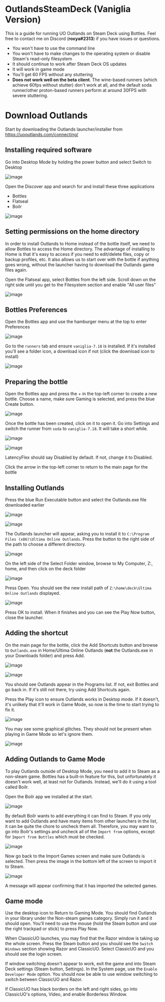 # OutlandsSteamDeck (Vaniglia Version)

This is a guide for running UO Outlands on Steam Deck using Bottles. Feel free to contact me on Discord (**roxya#2313**) if you have issues or questions. 

- You won't have to use the command line
- You won't have to make changes to the operating system or disable Steam's read-only filesystem
- It should continue to work after Steam Deck OS updates
- It will work in game mode
- You'll get 60 FPS without any stuttering
- **Does not work well on the beta client**. The wine-based runners (which achieve 60fps without stutter) don't work at all, and the default soda runner/other proton-based runners perform at around 30FPS with severe stuttering.

# Download Outlands

Start by downloading the Outlands launcher/installer from https://uooutlands.com/connecting/

## Installing required software

Go into Desktop Mode by holding the power button and select Switch to Desktop

![image](https://user-images.githubusercontent.com/7057924/211849244-f92af11b-bda4-4639-a85c-94ab85477f25.png)

Open the Discover app and search for and install these three applications

- Bottles
- Flatseal
- Boilr

![image](https://user-images.githubusercontent.com/7057924/211850076-d99ebd5d-1c7d-448d-8601-73acf9f6a80a.png)

## Setting permissions on the home directory

In order to install Outlands to Home instead of the bottle itself, we need to allow Bottles to access the Home directory. The advantage of installing to Home is that it's easy to access if you need to edit/delete files, copy or backup profiles, etc. It also allows us to start over with the bottle if anything goes wrong, without the launcher having to download the Outlands game files again.

Open the Flatseal app, select Bottles from the left side. Scroll down on the right side until you get to the Filesystem section and enable "All user files"

![image](https://user-images.githubusercontent.com/7057924/211853689-64a66650-3b27-4784-becc-d5ef0221ef70.png)

## Bottles Preferences

Open the Bottles app and use the hamburger menu at the top to enter Preferences

![image](https://user-images.githubusercontent.com/7057924/213030598-8da0dc03-4dc2-44f0-a26a-1d11429a8b8c.png)

Go to the ``runners`` tab and ensure ``vaniglia-7.18`` is installed. If it's installed you'll see a folder icon, a download icon if not (click the download icon to install)

![image](https://user-images.githubusercontent.com/7057924/213030781-c306cfea-2573-4f08-8c2d-9845b956e536.png)

## Preparing the bottle

Open the Bottles app and press the + in the top-left corner to create a new bottle. Choose a name, make sure Gaming is selected, and press the blue Create button.

![image](https://user-images.githubusercontent.com/7057924/211854750-38213ce9-19fe-44cb-b992-e147db1205f6.png)

Once the bottle has been created, click on it to open it. Go into Settings and switch the runner from ``soda`` to ``vaniglia-7.18``. It will take a short while.

![image](https://user-images.githubusercontent.com/7057924/211856264-d40b8b4b-0339-4763-bd8b-d6164ae023ce.png)

![image](https://user-images.githubusercontent.com/7057924/213136588-7a3a4b1d-1ad0-4000-a381-ec8a6c476d02.png)

LatencyFlex should say Disabled by default. If not, change it to Disabled.

Click the arrow in the top-left corner to return to the main page for the bottle

## Installing Outlands

Press the blue Run Executable button and select the Outlands.exe file downloaded earlier

![image](https://user-images.githubusercontent.com/7057924/211857479-c84bc2ee-413b-4660-9a10-d4f8c5c13323.png)

![image](https://user-images.githubusercontent.com/7057924/211857617-173cc745-77f4-417e-84f3-f194c0fe5de2.png)

The Outlands launcher will appear, asking you to install it to ``C:\Program Files (x86)\Ultima Online Outlands``. Press the button to the right side of the path to choose a different directory.

![image](https://user-images.githubusercontent.com/7057924/211858454-8aad938d-f9e1-4efb-9815-55540f2ca261.png)

On the left side of the Select Folder window, browse to My Computer, Z:\, home, and then click on the deck folder

![image](https://user-images.githubusercontent.com/7057924/211858828-59af8fca-f46e-4e36-9241-a4b294e38520.png)

Press Open. You should see the new install path of ``Z:\home\deck\Ultima Online Outlands`` displayed.

![image](https://user-images.githubusercontent.com/7057924/211859007-8606ea61-a744-471f-967f-8208112cbb30.png)

Press OK to install. When it finishes and you can see the Play Now button, close the launcher.

## Adding the shortcut

On the main page for the bottle, click the Add Shortcuts button and browse to ``Outlands.exe`` in Home/Ultima Online Outlands (**not** the Outlands.exe in your Downloads folder) and press Add.

![image](https://user-images.githubusercontent.com/7057924/211859724-6becadcf-39f1-4920-a990-8d3a0ea34d72.png)

![image](https://user-images.githubusercontent.com/7057924/211859967-26d32220-d681-4f40-ac8d-da960e5670a4.png)

You should see Outlands appear in the Programs list. If not, exit Bottles and go back in. If it's still not there, try using Add Shortcuts again.

Press the Play icon to ensure Outlands works in Desktop mode. If it doesn't, it's unlikely that it'll work in Game Mode, so now is the time to start trying to fix it.

![image](https://user-images.githubusercontent.com/7057924/211860464-d56643cd-eaa7-4c72-97e7-7ca2f199287e.png)

You may see some graphical glitches. They should not be present when playing in Game Mode so let's ignore them.

![image](https://user-images.githubusercontent.com/7057924/211861076-e2ebc1aa-3a71-4d1c-9429-fedf6ad13aa6.png)

## Adding Outlands to Game Mode

To play Outlands outside of Desktop Mode, you need to add it to Steam as a non-steam game. Bottles has a built-in feature for this, but unfortunately it doesn't work well, at least not for Outlands. Instead, we'll do it using a tool called Boilr.

Open the Boilr app we installed at the start.

![image](https://user-images.githubusercontent.com/7057924/211860846-ab678360-b8f8-4045-93bb-fedf19aa8689.png)

By default Boilr wants to add everything it can find to Steam. If you only want to add Outlands and have many items from other launchers in the list, it can be quite the chore to uncheck them all. Therefore, you may want to go into Boilr's settings and uncheck all of the ``Import from`` options, except for ``Import from Bottles`` which must be checked.

![image](https://user-images.githubusercontent.com/7057924/211861684-dce5603e-ac46-4317-b798-5a5efa1cef30.png)

Now go back to the Import Games screen and make sure Outlands is selected. Then press the image in the bottom left of the screen to import it to Steam.

![image](https://user-images.githubusercontent.com/7057924/211862186-f569799d-d6bc-410d-8410-2b9423ceb340.png)

A message will appear confirming that it has imported the selected games.

## Game mode

Use the desktop icon to Return to Gaming Mode. You should find Outlands in your library under the Non-steam games category. Simply run it and it should open. You'll need to use the mouse (hold the Steam button and use the right trackpad or stick) to press Play Now.

When ClassicUO launches, you may find that the Razor window is taking up the whole screen. Press the Steam button and you should see the ``Switch Windows`` section showing Razor and ClassicUO. Select ClassicUO and you should see the login screen.

If window switching doesn't appear to work, exit the game and into Steam Deck settings (Steam button, Settings). In the System page, use the ``Enable Developer Mode`` option. You should now be able to use window switching to switch between ClassicUO and Razor.

If ClassicUO has black borders on the left and right sides, go into ClassicUO's options, Video, and enable Borderless Window.
